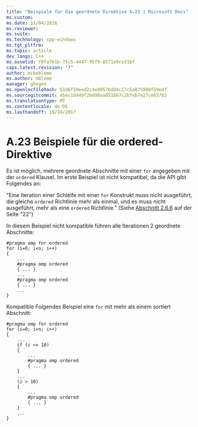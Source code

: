 ```yaml
---
title: "Beispiele für die geordnete Direktive A.23 | Microsoft Docs"
ms.custom: 
ms.date: 11/04/2016
ms.reviewer: 
ms.suite: 
ms.technology: cpp-windows
ms.tgt_pltfrm: 
ms.topic: article
dev_langs: C++
ms.assetid: f8fa761b-7fc5-4447-95f9-8571e9ca31bf
caps.latest.revision: "7"
author: mikeblome
ms.author: mblome
manager: ghogen
ms.openlocfilehash: b1d6f50eed2c4e89576dd4c17c5a87599bf59e4f
ms.sourcegitcommit: ebec1d449f2bd98aa851667c2bfeb7e27ce657b2
ms.translationtype: MT
ms.contentlocale: de-DE
ms.lasthandoff: 10/24/2017
---
```

# <a name="a23---examples-of-the-ordered-directive"></a>A.23   Beispiele für die ordered-Direktive
Es ist möglich, mehrere geordnete Abschnitte mit einer `for` angegeben mit der `ordered` Klausel. Im erste Beispiel ist nicht kompatibel, da die API gibt Folgendes an:  
  
 "Eine Iteration einer Schleife mit einer `for` Konstrukt muss nicht ausgeführt, die gleiche `ordered` Richtlinie mehr als einmal, und es muss nicht ausgeführt, mehr als eine `ordered` Richtlinie." (Siehe [Abschnitt 2.6.6](../../parallel/openmp/2-6-6-ordered-construct.md) auf der Seite "22")  
  
 In diesem Beispiel nicht kompatible führen alle Iterationen 2 geordnete Abschnitte:  
  
```  
#pragma omp for ordered  
for (i=0; i<n; i++)   
{  
    ...  
    #pragma omp ordered  
    { ... }  
    ...  
    #pragma omp ordered  
    { ... }  
    ...  
}  
```  
  
 Kompatible Folgendes Beispiel eine `for` mit mehr als einem sortiert Abschnitt:  
  
```  
#pragma omp for ordered  
for (i=0; i<n; i++)   
{  
    ...  
    if (i <= 10)   
    {  
        ...  
        #pragma omp ordered  
        { ... }  
    }  
    ...  
    (i > 10)   
    {  
        ...  
        #pragma omp ordered  
        { ... }  
    }  
    ...  
}  
```